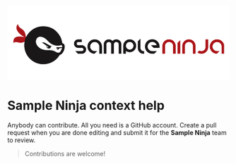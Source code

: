 ![Logo](sampleninja.png "Sample Ninja logo")

# Sample Ninja context help

Anybody can contribute. All you need is a GitHub account. Create a pull request when you are done editing and submit it for the **Sample Ninja** team to review.

> Contributions are welcome!
